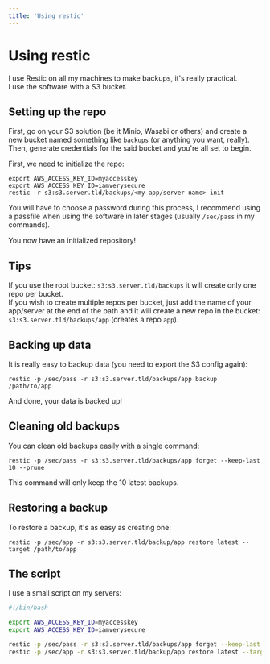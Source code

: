 ```yaml
---
title: 'Using restic'
---
```


# Using restic

I use Restic on all my machines to make backups, it's really practical.  
I use the software with a S3 bucket.

## Setting up the repo

First, go on your S3 solution (be it Minio, Wasabi or others) and create a new bucket named something like `backups` (or anything you want, really).  
Then, generate credentials for the said bucket and you're all set to begin.

First, we need to initialize the repo:
```
export AWS_ACCESS_KEY_ID=myaccesskey
export AWS_ACCESS_KEY_ID=iamverysecure
restic -r s3:s3.server.tld/backups/<my app/server name> init
```

You will have to choose a password during this process, I recommend using a passfile when using the software in later stages (usually `/sec/pass` in my commands).

You now have an initialized repository!

## Tips

If you use the root bucket: `s3:s3.server.tld/backups` it will create only one repo per bucket.  
If you wish to create multiple repos per bucket, just add the name of your app/server at the end of the path and it will create a new repo in the bucket: `s3:s3.server.tld/backups/app` (creates a repo `app`).

## Backing up data

It is really easy to backup data (you need to export the S3 config again):
```
restic -p /sec/pass -r s3:s3.server.tld/backups/app backup /path/to/app
```

And done, your data is backed up!

## Cleaning old backups

You can clean old backups easily with a single command:
```
restic -p /sec/pass -r s3:s3.server.tld/backups/app forget --keep-last 10 --prune
```

This command will only keep the 10 latest backups.

## Restoring a backup

To restore a backup, it's as easy as creating one:
```
restic -p /sec/app -r s3:s3.server.tld/backup/app restore latest --target /path/to/app
```

## The script

I use a small script on my servers:
```bash
#!/bin/bash

export AWS_ACCESS_KEY_ID=myaccesskey
export AWS_ACCESS_KEY_ID=iamverysecure

restic -p /sec/pass -r s3:s3.server.tld/backups/app forget --keep-last 10 --prune
restic -p /sec/app -r s3:s3.server.tld/backup/app restore latest --target /path/to/app
```
